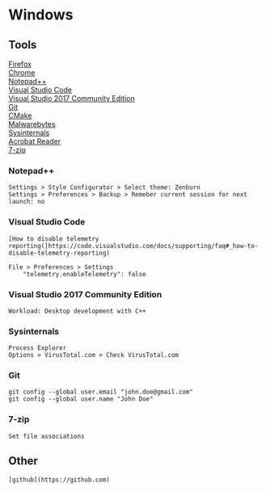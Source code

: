 
# Windows

## Tools

[Firefox](https://www.mozilla.org/en-US/firefox/new)  
[Chrome](https://www.google.com/chrome)  
[Notepad++](https://notepad-plus-plus.org)  
[Visual Studio Code](https://code.visualstudio.com)  
[Visual Studio 2017 Community Edition](https://visualstudio.microsoft.com)  
[Git](https://git-scm.com)  
[CMake](https://cmake.org)  
[Malwarebytes](https://www.malwarebytes.com)  
[Sysinternals](https://docs.microsoft.com/en-us/sysinternals)  
[Acrobat Reader](https://get.adobe.com/reader)  
[7-zip](https://www.7-zip.org)  
	
### Notepad++
		
	Settings > Style Configurator > Select theme: Zenburn
	Settings > Preferences > Backup > Remeber current session for next launch: no

### Visual Studio Code

	[How to disable telemetry reporting(]https://code.visualstudio.com/docs/supporting/faq#_how-to-disable-telemetry-reporting)
	
	File > Preferences > Settings
		"telemetry.enableTelemetry": false
	
### Visual Studio 2017 Community Edition

	Workload: Desktop development with C++

### Sysinternals
		
	Process Explorer
	Options > VirusTotal.com > Check VirusTotal.com

### Git

	git config --global user.email "john.doe@gmail.com"
	git config --global user.name "John Doe"

### 7-zip

	Set file associations
		
## Other 

	[github](https://github.com)